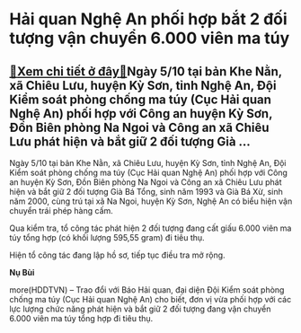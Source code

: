 Hải quan Nghệ An phối hợp bắt 2 đối tượng vận chuyển 6.000 viên ma túy
======================================================================

[:gift:Xem chi tiết ở đây:gift:](https://hddtvn.com/hai-quan-nghe-an-phoi-hop-bat-2-doi-tuong-van-chuyen-6-000-vien-ma-tuy/)Ngày 5/10 tại bản Khe Nằn, xã Chiêu Lưu, huyện Kỳ Sơn, tỉnh Nghệ An, Đội Kiểm soát phòng chống ma túy (Cục Hải quan Nghệ An) phối hợp với Công an huyện Kỳ Sơn, Đồn Biên phòng Na Ngoi và Công an xã Chiêu Lưu phát hiện và bắt giữ 2 đối tượng Già …
-----------------------------------------------------------------------------------------------------------------------------------------------------------------------------------------------------------------------------------------------------


Ngày 5/10 tại bản Khe Nằn, xã Chiêu Lưu, huyện Kỳ Sơn, tỉnh Nghệ An, Đội Kiểm soát phòng chống ma túy (Cục Hải quan Nghệ An) phối hợp với Công an huyện Kỳ Sơn, Đồn Biên phòng Na Ngoi và Công an xã Chiêu Lưu phát hiện và bắt giữ 2 đối tượng Già Bá Tổng, sinh năm 1993 và Già Bá Xừ, sinh năm 2000, cùng trú tại xã Na Ngoi, huyện Kỳ Sơn, Nghệ An có biểu hiện vận chuyển trái phép hàng cấm.






Qua kiểm tra, tổ công tác phát hiện 2 đối tượng đang cất giấu 6.000 viên ma túy tổng hợp (có khối lượng 595,55 gram) đi tiêu thụ.


Hiện tổ công tác đang lập hồ sơ, tiếp tục điều tra mở rộng.




**Nụ Bùi**



more(HDDTVN) – Trao đổi với Báo Hải quan, đại diện Đội Kiểm soát phòng chống ma túy (Cục Hải quan Nghệ An) cho biết, đơn vị vừa phối hợp với các lực lượng chức năng phát hiện và bắt giữ 2 đối tượng đang vận chuyển 6.000 viên ma túy tổng hợp đi tiêu thụ.

